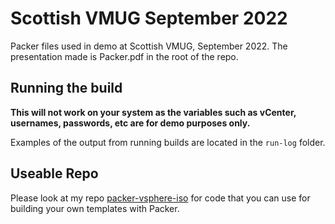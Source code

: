 # Scottish VMUG September 2022

Packer files used in demo at Scottish VMUG, September 2022. The presentation made is Packer.pdf in the root of the repo.

## Running the build

**This will not work on your system as the variables such as vCenter, usernames, passwords, etc are for demo purposes only.**

Examples of the output from running builds are located in the `run-log` folder.

## Useable Repo

Please look at my repo [packer-vsphere-iso](https://github.com/cwestwater/packer-vsphere-iso) for code that you can use for building your own templates with Packer.
